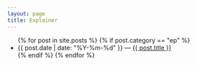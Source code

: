 ```yaml
---
layout: page
title: Explainer
---
```


<ul>
{% for post in site.posts %}
  {% if post.category == "ep" %}
    <li>
      {{ post.date | date: "%Y-%m-%d"  }} &mdash; <a href="{{ post.url }}">{{ post.title }}</a>
    </li>
  {% endif %}
{% endfor %}
</ul>
